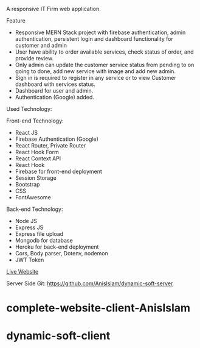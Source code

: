 A responsive IT Firm web application.

Feature

- Responsive MERN Stack project with firebase authentication, admin authentication, persistent login and dashboard functionality for customer and admin
- User have ability to order available services, check status of order, and provide review.
- Only admin can update the customer service status from pending to on going to done, add new service with image and add new admin.
- Sign in is required to register in any service or to view Customer dashboard with services status.
- Dashboard for user and admin.
- Authentication (Google) added.

Used Technology:

Front-end Technology: 

- React JS
- Firebase Authentication (Google)
- React Router, Private Router
- React Hook Form
- React Context API
- React Hook
- Firebase for front-end deployment
- Session Storage
- Bootstrap
- CSS
- FontAwesome

Back-end Technology:

- Node JS
- Express JS
- Express file upload
- Mongodb for database
- Heroku for back-end deployment
- Cors, Body parser, Dotenv, nodemon
- JWT Token

 [Live Website](https://dynamic-soft.web.app/)
 
 Server Side Git: https://github.com/AnisIslam/dynamic-soft-server

# complete-website-client-AnisIslam
# dynamic-soft-client

